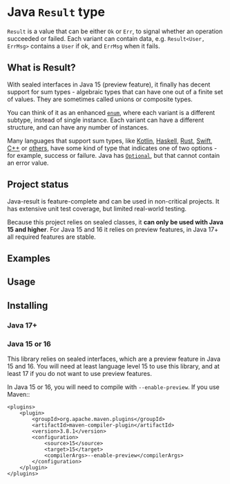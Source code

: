 
# Java `Result` type

`Result` is a value that can be either `Ok` or `Err`, to signal whether an operation succeeded or failed. Each variant can contain data, e.g. `Result<User, ErrMsg>` contains a `User` if ok, and `ErrMsg` when it fails.

## What is Result?

With sealed interfaces in Java 15 (preview feature), it finally has decent support for sum types - algebraic types that can have one out of a finite set of values. They are sometimes called unions or composite types.

You can think of it as an enhanced [`enum`](https://docs.oracle.com/en/java/javase/13/language/switch-expressions.html), where each variant is a different subtype, instead of single instance. Each variant can have a different structure, and can have any number of instances.

Many languages that support sum types, like [Kotlin](https://kotlinlang.org/api/latest/jvm/stdlib/kotlin/-result/), [Haskell](https://hackage.haskell.org/package/base-4.14.1.0/docs/Data-Either.html), [Rust](https://doc.rust-lang.org/std/result/), [Swift](https://www.swiftbysundell.com/articles/the-power-of-result-types-in-swift/), [C++](https://bell0bytes.eu/expected/) or [others](https://en.wikipedia.org/wiki/Result_type), have some kind of type that indicates one of two options - for example, success or failure.  Java has [`Optional`](https://docs.oracle.com/javase/8/docs/api/java/util/Optional.html), but that cannot contain an error value.

## Project status

Java-result is feature-complete and can be used in non-critical projects. It has extensive unit test coverage, but limited real-world testing.

Because this project relies on sealed classes, it **can only be used with Java 15 and higher**. For Java 15 and 16 it relies on preview features, in Java 17+ all required features are stable.

## Examples



## Usage



## Installing

### Java 17+



### Java 15 or 16

This library relies on sealed interfaces, which are a preview feature in Java 15 and 16. You will need at least language level 15 to use this library, and at least 17 if you do not want to use preview features.

In Java 15 or 16, you will need to compile with `--enable-preview`. If you use Maven::

    <plugins>
        <plugin>
            <groupId>org.apache.maven.plugins</groupId>
            <artifactId>maven-compiler-plugin</artifactId>
            <version>3.8.1</version>
            <configuration>
                <source>15</source>
                <target>15</target>
                <compilerArgs>--enable-preview</compilerArgs>
            </configuration>
        </plugin>
    </plugins>









